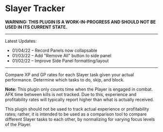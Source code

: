 # Slayer Tracker

**WARNING: THIS PLUGIN IS A WORK-IN-PROGRESS AND SHOULD NOT BE USED IN ITS CURRENT STATE.**

---
Latest Updates:
* 01/04/22 – Record Panels now collapsable
* 01/03/22 – Add "Remove All" button to side panel
* 01/02/22 – Improve Side Panel formatting/layout
---
Compare XP and GP rates for each Slayer task given your actual performance. Determine which tasks to do, skip, and block.

**Note:** This plugin only counts time when the Player is engaged in combat. AFK time between kills is not tracked. Due to this, experience and profitability rates will typically report higher than what is actually received.

This plugin should not be used to track actual experience or profitability rates; rather, it is intended to be used as a comparison tool to compare different Slayer tasks to each other, by normalizing for varying focus levels of the Player.
